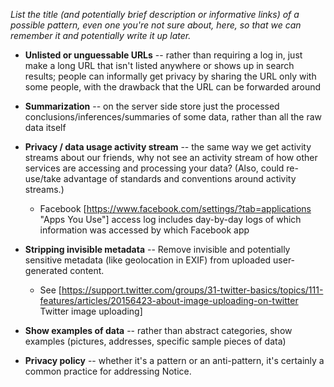 _List the title (and potentially brief description or informative links) of a possible pattern, even one you're not sure about, here, so that we can remember it and potentially write it up later._

* **Unlisted or unguessable URLs** -- rather than requiring a log in, just make a long URL that isn't listed anywhere or shows up in search results; people can informally get privacy by sharing the URL only with some people, with the drawback that the URL can be forwarded around

* **Summarization** -- on the server side store just the processed conclusions/inferences/summaries of some data, rather than all the raw data itself

* **Privacy / data usage activity stream** -- the same way we get activity streams about our friends, why not see an activity stream of how other services are accessing and processing your data? (Also, could re-use/take advantage of standards and conventions around activity streams.)

  * Facebook [https://www.facebook.com/settings/?tab=applications "Apps You Use"] access log includes day-by-day logs of which information was accessed by which Facebook app

* **Stripping invisible metadata** -- Remove invisible and potentially sensitive metadata (like geolocation in EXIF) from uploaded user-generated content.

  * See [https://support.twitter.com/groups/31-twitter-basics/topics/111-features/articles/20156423-about-image-uploading-on-twitter Twitter image uploading]

* **Show examples of data** -- rather than abstract categories, show examples (pictures, addresses, specific sample pieces of data)

* **Privacy policy** -- whether it's a pattern or an anti-pattern, it's certainly a common practice for addressing Notice.
